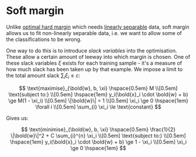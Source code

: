 # Soft margin

Unlike [optimal hard margin](202210210932) which needs [linearly
separable](202210210913) data, soft margin allows us to fit non-linearly
separable data, i.e. we want to allow some of the classifications to be wrong.

One way to do this is to introduce *slack variables* into the optimisation.
These allow a certain amount of leeway into which margin is chosen. One of these
slack variables $\xi$ exists for each training sample - it's a measure of how
much slack has been taken up by that example. We impose a limit to the total
amount slack $\sum_{i} \xi_i \le c$:

$$
\text{maximise}_{\bold{w}, b, \xi} \hspace{0.5em} M \\[0.5em]
\text{subject to:} \\[0.5em]
\hspace{1em} y_i(\bold{x}_i \cdot \bold{w} + b) \ge M(1 - \xi_i) \\[0.5em]
\|\bold{w}\| = 1 \\[0.5em]
\xi_i \ge 0 \hspace{1em}  \forall i \\[0.5em]
\sum_{i} \xi_i \le \text{constant}
$$

Gives us:

$$
\text{minimise}_{\bold{w}, b, \xi} \hspace{0.5em} \frac{1}{2} \|\bold{w}\|^2 + C \sum_{i}^{n} \xi_i \\[0.5em]
\text{subject to:} \\[0.5em]
\hspace{1em} y_i(\bold{x}_i \cdot \bold{w} + b) \ge 1 - \xi_i \\[0.5em]
\xi_i \ge 0 \hspace{1em}
$$

